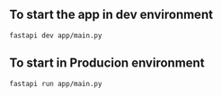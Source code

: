 
## To start the app in dev environment
```
fastapi dev app/main.py
``` 
## To start in Producion environment
```
fastapi run app/main.py 
```